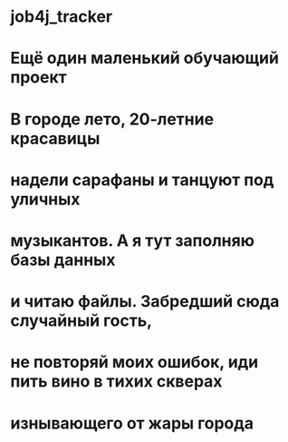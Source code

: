 # job4j_tracker

# Ещё один маленький обучающий проект

# В городе лето, 20-летние красавицы
# надели сарафаны и танцуют под уличных  
# музыкантов. А я тут заполняю базы данных
# и читаю файлы. Забредший сюда случайный гость,
# не повторяй моих ошибок, иди пить вино в тихих скверах
# изнывающего от жары города
